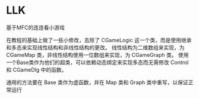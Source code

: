 # LLK
基于MFC的连连看小游戏

在教程的基础上做了一些小修改，去除了 CGameLogic 这一个类，而是使用继承和多态来实现线性结构和非线性结构的更改。
线性结构为二维数组来实现，为 CGameMap 类，非线性结构使用一位数组来实现，为 CGameGraph 类。
使用一个Base类作为他们的超类，可以依赖动态绑定来实现多态而无需修改 Control 和 CGameDlg 中的函数。

通用的方法要在 Base 类作为虚函数，并在 Map 类和 Graph 类中重写，以保证正常运行
